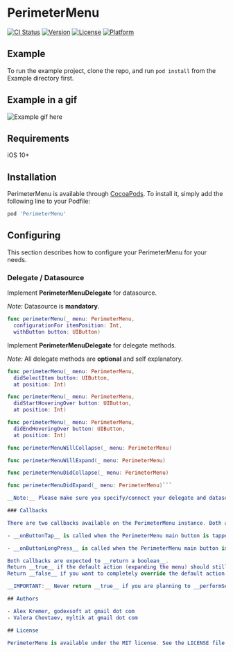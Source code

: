 # PerimeterMenu

[![CI Status](http://img.shields.io/travis/godexsoft/PerimeterMenu.svg?style=flat)](https://travis-ci.org/godexsoft/PerimeterMenu)
[![Version](https://img.shields.io/cocoapods/v/PerimeterMenu.svg?style=flat)](http://cocoapods.org/pods/PerimeterMenu)
[![License](https://img.shields.io/cocoapods/l/PerimeterMenu.svg?style=flat)](http://cocoapods.org/pods/PerimeterMenu)
[![Platform](https://img.shields.io/cocoapods/p/PerimeterMenu.svg?style=flat)](http://cocoapods.org/pods/PerimeterMenu)

## Example

To run the example project, clone the repo, and run `pod install` from the Example directory first.

## Example in a gif

![Example gif here](https://media.giphy.com/media/ywlOFzFBnkgrPUL1jZ/giphy.gif)

## Requirements

iOS 10+

## Installation

PerimeterMenu is available through [CocoaPods](http://cocoapods.org). To install
it, simply add the following line to your Podfile:

```ruby
pod 'PerimeterMenu'
```

## Configuring
This section describes how to configure your PerimeterMenu for your needs.

### Delegate / Datasource

Implement __PerimeterMenuDelegate__ for datasource.

_Note:_ Datasource is __mandatory__.

```swift
func perimeterMenu(_ menu: PerimeterMenu,
  configurationFor itemPosition: Int,
  withButton button: UIButton)
```

Implement __PerimeterMenuDelegate__ for delegate methods.

_Note:_ All delegate methods are __optional__ and self explanatory.

```swift
func perimeterMenu(_ menu: PerimeterMenu,
  didSelectItem button: UIButton,
  at position: Int)

func perimeterMenu(_ menu: PerimeterMenu,
  didStartHoveringOver button: UIButton,
  at position: Int)

func perimeterMenu(_ menu: PerimeterMenu,
  didEndHoveringOver button: UIButton,
  at position: Int)

func perimeterMenuWillCollapse(_ menu: PerimeterMenu)

func perimeterMenuWillExpand(_ menu: PerimeterMenu)

func perimeterMenuDidCollapse(_ menu: PerimeterMenu)

func perimeterMenuDidExpand(_ menu: PerimeterMenu)```

__Note:__ Please make sure you specify/connect your delegate and datasource either thru code or thru the storyboard.

### Callbacks

There are two callbacks available on the PerimeterMenu instance. Both are __optional__.

- __onButtonTap__ is called when the PerimeterMenu main button is tapped.

- __onButtonLongPress__ is called when the PerimeterMenu main button is long pressed.

Both callbacks are expected to __return a boolean__.
Return __true__ if the default action (expanding the menu) should still fire.
Return __false__ if you want to completely override the default action with your own provided as the body of the closure/block.

__IMPORTANT:__ Never return __true__ if you are planning to __performSegue__ to another controller. If you do so the menu will expand and overlap the newly presented controller.

## Authors

- Alex Kremer, godexsoft at gmail dot com
- Valera Chevtaev, myltik at gmail dot com

## License

PerimeterMenu is available under the MIT license. See the LICENSE file for more info.
